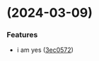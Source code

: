 #  (2024-03-09)


### Features

* i am yes ([3ec0572](https://github.com/taote1/git-extended/commit/3ec057215e2e8814500b2234a77651676d215154))



